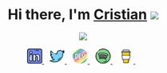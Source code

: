 <div align="center">
   <h1>Hi there, I'm <a href="https://hemant.codes">Cristian</a> <img src="https://media.giphy.com/media/hvRJCLFzcasrR4ia7z/giphy.gif" width="25px"> </h1>
   <img src="https://pronoun.cyou/x/y?subject=He&object=Him&height=20"> 
</div>

<p align='center'>
  <a href="https://www.linkedin.com/in/hemant-j-85518a195/">
     <img height="30" src="https://raw.githubusercontent.com/8bithemant/8bithemant/master/linkedin.png?raw=true">
  </a>&nbsp;&nbsp;
  <a href="https://twitter.com/8bithemant">
    <img height="30" src="https://raw.githubusercontent.com/8bithemant/8bithemant/master/twitter.png?raw=true">
  </a>&nbsp;&nbsp;
  <a href="https://dev.to/hemant">
    <img height="30" src="https://raw.githubusercontent.com/8bithemant/8bithemant/master/devto.png?raw=true">
  </a>&nbsp;&nbsp;
  <a href="https://www.facebook.com/trinnwin">
    <img height="30" src="https://raw.githubusercontent.com/8bithemant/8bithemant/master/spotify.png?raw=true">
  </a>&nbsp;&nbsp;
  <a href="https://www.coffee.com/hemant">
    <img height="30" src="https://raw.githubusercontent.com/8bithemant/8bithemant/master/coffee.jpg?raw=true">
  </a>&nbsp;&nbsp;
 </p>

<!--
**odCristian/odCristian** is a ✨ _special_ ✨ repository because its `README.md` (this file) appears on your GitHub profile.

Here are some ideas to get you started:

- 🔭 I’m currently working on ...
- 🌱 I’m currently learning ...
- 👯 I’m looking to collaborate on ...
- 🤔 I’m looking for help with ...
- 💬 Ask me about ...
- 📫 How to reach me: ...
- 😄 Pronouns: ...
- ⚡ Fun fact: ...
-->

